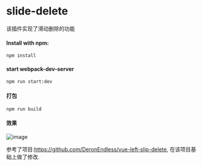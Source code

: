 # slide-delete
该插件实现了滑动删除的功能
#### Install with npm: 
    npm install
#### start webpack-dev-server
    npm run start:dev
#### 打包
    npm run build
#### 效果
![image](https://github.com/KuangPF/Web-Plugin/blob/master/src/docs/assets/demoImg/slide-delete.gif)

参考了项目:https://github.com/DeronEndless/vue-left-slip-delete, 在该项目基础上做了修改.

